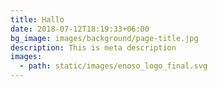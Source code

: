 ```yaml
---
title: Hallo
date: 2018-07-12T18:19:33+06:00
bg_image: images/background/page-title.jpg
description: This is meta description
images:
  - path: static/images/enoso_logo_final.svg
---
```

